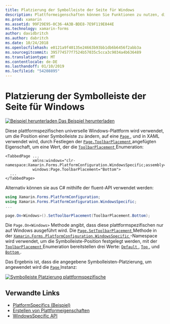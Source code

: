 ```yaml
---
title: Platzierung der Symbolleiste der Seite für Windows
description: Plattformeigenschaften können Sie Funktionen zu nutzen, die nur auf einer bestimmten Plattform verfügbar ist ohne die Implementierung der benutzerdefinierten Renderern und Effekte. In diesem Artikel wird erläutert, wie die Windows-Plattform-spezifische genutzt, die die Platzierung einer Symbolleiste auf einer Seite zu ändern.
ms.prod: xamarin
ms.assetid: 99F29E95-0C36-4A3B-BDE8-7E9F119E844E
ms.technology: xamarin-forms
author: davidbritch
ms.author: dabritch
ms.date: 10/24/2018
ms.openlocfilehash: e0121a9f40135e24663b93bb1db6b6456f2abb3a
ms.sourcegitcommit: 395774577f7524b57035c5cca3c9034a4b636489
ms.translationtype: MT
ms.contentlocale: de-DE
ms.lasthandoff: 01/10/2019
ms.locfileid: "54208895"
---
```

# <a name="page-toolbar-placement-on-windows"></a>Platzierung der Symbolleiste der Seite für Windows

[![Beispiel herunterladen](~/media/shared/download.png) Das Beispiel herunterladen](https://developer.xamarin.com/samples/xamarin-forms/userinterface/platformspecifics/)

Diese plattformspezifischen universelle Windows-Plattform wird verwendet, um die Position einer Symbolleiste zu ändern, auf eine [ `Page` ](xref:Xamarin.Forms.Page), und in XAML verwendet wird, durch Festlegen der [ `Page.ToolbarPlacement` ](xref:Xamarin.Forms.PlatformConfiguration.WindowsSpecific.Page.ToolbarPlacementProperty) angefügten Eigenschaft, um eine Wert, der die [ `ToolbarPlacement` ](xref:Xamarin.Forms.PlatformConfiguration.WindowsSpecific.ToolbarPlacement) Enumeration:

```xaml
<TabbedPage ...
            xmlns:windows="clr-namespace:Xamarin.Forms.PlatformConfiguration.WindowsSpecific;assembly=Xamarin.Forms.Core"
            windows:Page.ToolbarPlacement="Bottom">
  ...
</TabbedPage>
```

Alternativ können sie aus C# mithilfe der fluent-API verwendet werden:

```csharp
using Xamarin.Forms.PlatformConfiguration;
using Xamarin.Forms.PlatformConfiguration.WindowsSpecific;
...

page.On<Windows>().SetToolbarPlacement(ToolbarPlacement.Bottom);
```

Die `Page.On<Windows>` Methode angibt, dass diese plattformspezifischen nur auf Windows ausgeführt wird. Die [ `Page.SetToolbarPlacement` ](xref:Xamarin.Forms.PlatformConfiguration.WindowsSpecific.Page.SetToolbarPlacement(Xamarin.Forms.IPlatformElementConfiguration{Xamarin.Forms.PlatformConfiguration.Windows,Xamarin.Forms.Page},Xamarin.Forms.PlatformConfiguration.WindowsSpecific.ToolbarPlacement)) Methode in der [ `Xamarin.Forms.PlatformConfiguration.WindowsSpecific` ](xref:Xamarin.Forms.PlatformConfiguration.WindowsSpecific) -Namespace wird verwendet, um die Symbolleiste-Position festgelegt werden, mit der [ `ToolbarPlacement` ](xref:Xamarin.Forms.PlatformConfiguration.WindowsSpecific.ToolbarPlacement) Enumeration bereitstellen drei Werte: [ `Default` ](xref:Xamarin.Forms.PlatformConfiguration.WindowsSpecific.ToolbarPlacement.Default), [ `Top` ](xref:Xamarin.Forms.PlatformConfiguration.WindowsSpecific.ToolbarPlacement.Top), und [ `Bottom` ](xref:Xamarin.Forms.PlatformConfiguration.WindowsSpecific.ToolbarPlacement.Bottom).

Das Ergebnis ist, dass die angegebene Symbolleisten-Platzierung, um angewendet wird die [ `Page` ](xref:Xamarin.Forms.Page) Instanz:

[![](page-toolbar-placement-images/toolbar-placement.png "Symbolleiste Platzierung plattformspezifische")](page-toolbar-placement-images/toolbar-placement-large.png#lightbox "Symbolleiste Platzierung plattformspezifische")

## <a name="related-links"></a>Verwandte Links

- [PlatformSpecifics (Beispiel)](https://developer.xamarin.com/samples/xamarin-forms/userinterface/platformspecifics/)
- [Erstellen von Plattformeigenschaften](~/xamarin-forms/platform/platform-specifics/index.md#creating-platform-specifics)
- [WindowsSpecific API](xref:Xamarin.Forms.PlatformConfiguration.WindowsSpecific)
